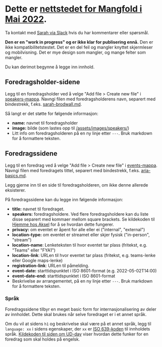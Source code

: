 # Dette er [nettstedet for Mangfold i Mai 2022](https://navikt.github.io/mangfold-i-mai).

Ta kontakt med [Sarah via Slack](https://nav-it.slack.com/archives/D02G9037P1B) hvis du har kommentarer eller spørsmål.  

__Den er en "work in progress" og er ikke klar for publisering ennå.__  Den er ikke kompatibilitetstestet.  Det er en del feil og mangler knyttet skjermleser og mobilvisning.  Det er mye design som mangler, og mange felter som mangler.  

Du kan derimot begynne å legge inn innhold.  

## Foredragsholder-sidene
Legg til en foredragsholder ved å velge "Add file > Create new file" i [speakers-mappa](https://github.com/navikt/mangfold-i-mai/tree/main/_speakers).  Navngi filen med foredragsholderens navn, separert med bindestrekk, f.eks. [sarah-brodwall.md](https://github.com/navikt/mangfold-i-mai/blob/main/_speakers/sarah-brodwall.md).  

Så langt er det støtte for følgende informasjon:
- **name:** navnet til foredragsholder
- **image:** bilde (som lastes opp til [/assets/images/speakers/](https://github.com/navikt/mangfold-i-mai/tree/main/assets/images/speakers))
- Litt info om foredragsholderen på en ny linje etter `---`.  Bruk markdown for å formattere teksten.

## Foredragssidene
Legg til en foredrag ved å velge "Add file > Create new file" i [events-mappa](https://github.com/navikt/mangfold-i-mai/tree/main/_events). Navngi filen med foredragets tittel, separert med bindestrekk, f.eks. [aria-basics.md](https://github.com/navikt/mangfold-i-mai/blob/main/_speakers/aria-basics.md). 

Legg gjerne inn til en side til foredragsholderen, om ikke denne allerede eksisterer.

På foredragssidene kan du legge inn følgende informasjon:
- **title:** navnet til foredraget.
- **speakers:** foredragsholdere.  Ved flere foredragsholdere kan du liste disse separert med kommaer mellom square brackets.  Se kildekoden til [Hjemme hos Aksel](https://github.com/navikt/mangfold-i-mai/edit/main/_events/Hjemme%20hos%20Aksel.md) for å se hvordan dette fungerer.
- **privacy:** om eventet er åpent for alle eller ei ("internal", "external")
- **location-type:** om eventet er streamet eller skjer fysisk ("in-person", "stream")
- **location-name**: Lenketeksten til hvor eventet tar plass (fritekst, e.g. "Teams" eller "FYA1")
- **location-link**: URLen til hvor eventet tar plass (fritekst, e.g. teams-lenke eller Google maps-lenke) 
- **registration-link**: URLen til påmelding.
- **event-date:** starttidspunktet i ISO 8601-format (e.g. 2022-05-02T14:00)
- **event-date-end:** starttidspunktet i ISO 8601-format
- Beskrivelse av arrangementet, på en ny linje etter `---`.  Bruk markdown for å formattere teksten.


### Språk
Foredragssidene tilbyr en meget basic form for internasjonalisering av deler av innholdet.  Dette skal brukes når selve foredraget er i et annet språk.  

Om du vil at sidens `h1` og beskrivelse skal være på et annet språk, legg til `language: xx` i sidens egenskaper, der `xx` er [ISO 639-koden](https://www.tutorialrepublic.com/html-reference/html-language-codes.php) til innholdets språk.  [Kildekoden til siden om UD-day](https://github.com/navikt/mangfold-i-mai/edit/main/_events/ud-day.md) viser hvordan dette funker for en foredrag som skal holdes på engelsk.     